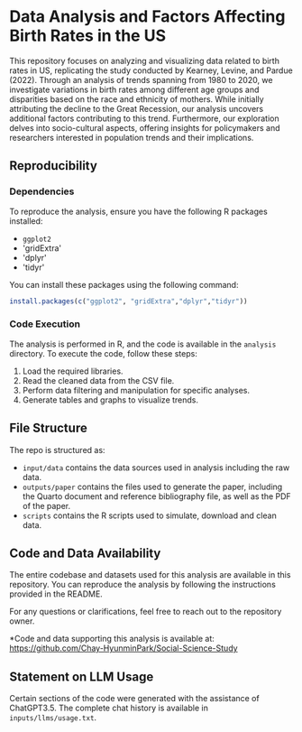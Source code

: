 # Data Analysis and Factors Affecting Birth Rates in the US

This repository focuses on analyzing and visualizing data related to birth rates in US, replicating the study conducted by Kearney, Levine, and Pardue (2022). Through an analysis of trends spanning from 1980 to 2020, we investigate variations in birth rates among different age groups and disparities based on the race and ethnicity of mothers. While initially attributing the decline to the Great Recession, our analysis uncovers additional factors contributing to this trend. Furthermore, our exploration delves into socio-cultural aspects, offering insights for policymakers and researchers interested in population trends and their implications.

## Reproducibility

### Dependencies
To reproduce the analysis, ensure you have the following R packages installed:

- `ggplot2`
- 'gridExtra'
- 'dplyr'
- 'tidyr'

You can install these packages using the following command:

```R
install.packages(c("ggplot2", "gridExtra","dplyr","tidyr"))
```

### Code Execution
The analysis is performed in R, and the code is available in the `analysis` directory. To execute the code, follow these steps:

1. Load the required libraries.
2. Read the cleaned data from the CSV file.
3. Perform data filtering and manipulation for specific analyses.
4. Generate tables and graphs to visualize trends.


## File Structure

The repo is structured as:

-   `input/data` contains the data sources used in analysis including the raw data.
-   `outputs/paper` contains the files used to generate the paper, including the Quarto document and reference bibliography file, as well as the PDF of the paper. 
-   `scripts` contains the R scripts used to simulate, download and clean data.
  


## Code and Data Availability

The entire codebase and datasets used for this analysis are available in this repository. You can reproduce the analysis by following the instructions provided in the README.

For any questions or clarifications, feel free to reach out to the repository owner.

*Code and data supporting this analysis is available at: https://github.com/Chay-HyunminPark/Social-Science-Study

## Statement on LLM Usage
Certain sections of the code were generated with the assistance of ChatGPT3.5. The complete chat history is available in `inputs/llms/usage.txt`. 
